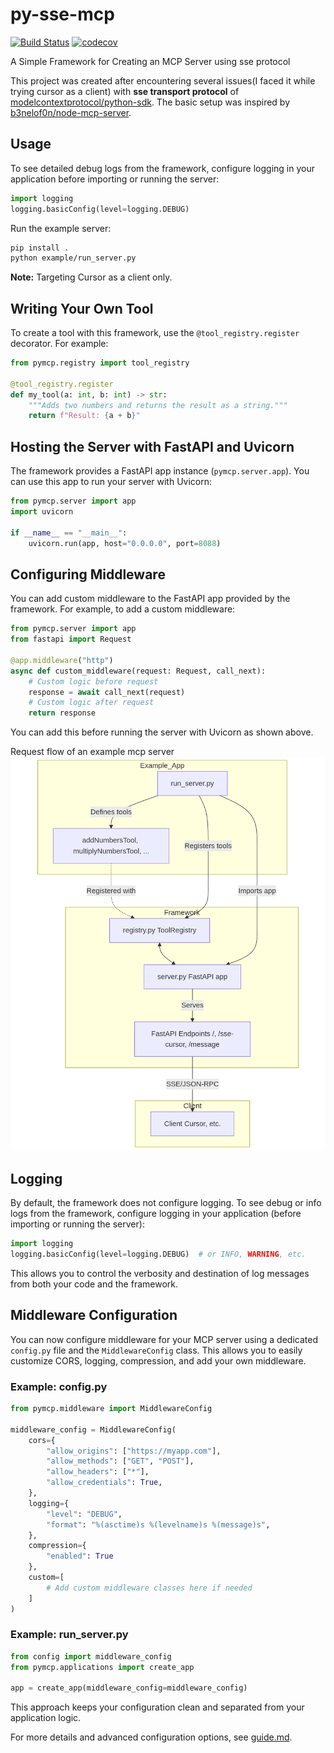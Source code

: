 # py-sse-mcp

[![Build Status](https://github.com/Agent-Hellboy/py-sse-mcp/actions/workflows/python-ci.yml/badge.svg)](https://github.com/Agent-Hellboy/py-sse-mcp/actions/workflows/python-ci.yml)
[![codecov](https://codecov.io/gh/Agent-Hellboy/py-sse-mcp/branch/master/graph/badge.svg)](https://codecov.io/gh/Agent-Hellboy/py-sse-mcp)

A Simple Framework for Creating an MCP Server using sse protocol


This project was created after encountering several issues(I faced it while trying cursor as a client) with **sse transport protocol** of [modelcontextprotocol/python-sdk](https://github.com/modelcontextprotocol/python-sdk). The basic setup was inspired by [b3nelof0n/node-mcp-server](https://github.com/b3nelof0n/node-mcp-server/blob/main/server.js).

## Usage

To see detailed debug logs from the framework, configure logging in your application before importing or running the server:

```python
import logging
logging.basicConfig(level=logging.DEBUG)
```



Run the example server:
   ```bash
   pip install .
   python example/run_server.py
   ```

**Note:** Targeting Cursor as a client only.

## Writing Your Own Tool

To create a tool with this framework, use the `@tool_registry.register` decorator. For example:

```python
from pymcp.registry import tool_registry

@tool_registry.register
def my_tool(a: int, b: int) -> str:
    """Adds two numbers and returns the result as a string."""
    return f"Result: {a + b}"
```

## Hosting the Server with FastAPI and Uvicorn

The framework provides a FastAPI app instance (`pymcp.server.app`). You can use this app to run your server with Uvicorn:

```python
from pymcp.server import app
import uvicorn

if __name__ == "__main__":
    uvicorn.run(app, host="0.0.0.0", port=8088)
```

## Configuring Middleware

You can add custom middleware to the FastAPI app provided by the framework. For example, to add a custom middleware:

```python
from pymcp.server import app
from fastapi import Request

@app.middleware("http")
async def custom_middleware(request: Request, call_next):
    # Custom logic before request
    response = await call_next(request)
    # Custom logic after request
    return response
```

You can add this before running the server with Uvicorn as shown above.

Request flow of an example mcp server 
![mcp](./mcp.png)

## Logging

By default, the framework does not configure logging. To see debug or info logs from the framework, configure logging in your application (before importing or running the server):

```python
import logging
logging.basicConfig(level=logging.DEBUG)  # or INFO, WARNING, etc.
```

This allows you to control the verbosity and destination of log messages from both your code and the framework.

## Middleware Configuration

You can now configure middleware for your MCP server using a dedicated `config.py` file and the `MiddlewareConfig` class. This allows you to easily customize CORS, logging, compression, and add your own middleware.

### Example: config.py

```python
from pymcp.middleware import MiddlewareConfig

middleware_config = MiddlewareConfig(
    cors={
        "allow_origins": ["https://myapp.com"],
        "allow_methods": ["GET", "POST"],
        "allow_headers": ["*"],
        "allow_credentials": True,
    },
    logging={
        "level": "DEBUG",
        "format": "%(asctime)s %(levelname)s %(message)s",
    },
    compression={
        "enabled": True
    },
    custom=[
        # Add custom middleware classes here if needed
    ]
)
```

### Example: run_server.py

```python
from config import middleware_config
from pymcp.applications import create_app

app = create_app(middleware_config=middleware_config)
```

This approach keeps your configuration clean and separated from your application logic.

For more details and advanced configuration options, see [guide.md](./guide.md).




